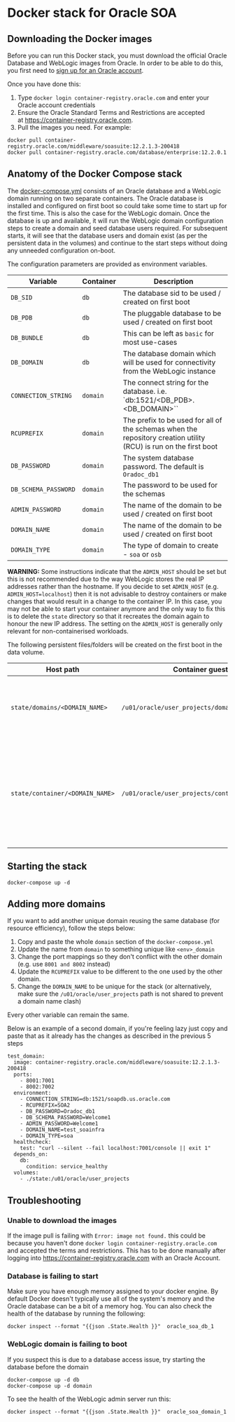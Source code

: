 # Docker stack for Oracle SOA

## Downloading the Docker images

Before you can run this Docker stack, you must download the official Oracle Database and WebLogic images from Oracle.
In order to be able to do this, you first need to [sign up for an Oracle account](https://profile.oracle.com/myprofile/account/create-account.jspx).

Once you have done this:

1. Type `docker login container-registry.oracle.com` and enter your Oracle account credentials
2. Ensure the Oracle Standard Terms and Restrictions are accepted at https://container-registry.oracle.com.
3. Pull the images you need. For example:

```
docker pull container-registry.oracle.com/middleware/soasuite:12.2.1.3-200418
docker pull container-registry.oracle.com/database/enterprise:12.2.0.1
```

## Anatomy of the Docker Compose stack

The [docker-compose.yml](docker-compose.yml) consists of an Oracle database and a WebLogic domain running on two separate containers. The Oracle database is installed and configured on first boot so could take some time to start up for the first time. This is also the case for the WebLogic domain. Once the database is up and available, it will run the WebLogic domain configuration steps to create a domain and seed database users required. For subsequent starts, it will see that the database users and domain exist (as per the persistent data in the volumes) and continue to the start steps without doing any unneeded configuration on-boot.

The configuration parameters are provided as environment variables.

| Variable | Container | Description |
| -------- | --------- | ----------- |
| `DB_SID` | `db` | The database sid to be used / created on first boot |
| `DB_PDB` | `db` | The pluggable database to be used / created on first boot |
| `DB_BUNDLE` | `db` | This can be left as `basic` for most use-cases |
| `DB_DOMAIN` | `db` | The database domain which will be used for connectivity from the WebLogic instance |
| `CONNECTION_STRING` | `domain` | The connect string for the database. i.e. `db:1521/<DB_PDB>.<DB_DOMAIN>`` |
| `RCUPREFIX` | `domain` | The prefix to be used for all of the schemas when the repository creation utility (RCU) is run on the first boot |
| `DB_PASSWORD` | `domain` | The system database password. The default is `Oradoc_db1` |
| `DB_SCHEMA_PASSWORD` | `domain` | The password to be used for the schemas |
| `ADMIN_PASSWORD` | `domain` | The name of the domain to be used / created on first boot |
| `DOMAIN_NAME` | `domain` | The name of the domain to be used / created on first boot |
| `DOMAIN_TYPE` | `domain` | The type of domain to create - `soa` or `osb` |

**WARNING:** Some instructions indicate that the `ADMIN_HOST` should be set but this is not recommended due to the way WebLogic stores the real IP addresses rather than the hostname. If you decide to set `ADMIN_HOST` (e.g. `ADMIN_HOST=localhost`) then it is not advisable to destroy containers or make changes that would result in a change to the container IP. In this case, you may not be able to start your container anymore and the only way to fix this is to delete the `state` directory so that it recreates the domain again to honour the new IP address. The setting on the `ADMIN_HOST` is generally only relevant for non-containerised workloads.

The following persistent files/folders will be created on the first boot in the data volume.

| Host path | Container guest path | Description |
| --------- | -------------------- | ----------- |
| `state/domains/<DOMAIN_NAME>` | `/u01/oracle/user_projects/domains/<DOMAIN_NAME>` | The WebLogic domain home where  configuration and logs resides |
| `state/container/<DOMAIN_NAME>` | `/u01/oracle/user_projects/container/<DOMAIN_NAME>` | State directory for indicating if RCU and the domain configuration have completed (to prevent it running again when it is unneeded) |

## Starting the stack

```
docker-compose up -d
```

## Adding more domains

If you want to add another unique domain reusing the same database (for resource efficiency), follow the steps below:

1. Copy and paste the whole `domain` section of the `docker-compose.yml`
2. Update the name from `domain` to something unique like `<env>_domain`
3. Change the port mappings so they don't conflict with the other domain (e.g. use `8001 and 8002` instead)
4. Update the `RCUPREFIX` value to be different to the one used by the other domain.
5. Change the `DOMAIN_NAME` to be unique for the stack (or alternatively, make sure the `/u01/oracle/user_projects` path is not shared to prevent a domain name clash)

Every other variable can remain the same.

Below is an example of a second domain, if you're feeling lazy just copy and paste that as it already has the changes as described in the previous 5 steps

```
test_domain:
  image: container-registry.oracle.com/middleware/soasuite:12.2.1.3-200418
  ports:
    - 8001:7001
    - 8002:7002
  environment:
    - CONNECTION_STRING=db:1521/soapdb.us.oracle.com
    - RCUPREFIX=SOA2
    - DB_PASSWORD=Oradoc_db1
    - DB_SCHEMA_PASSWORD=Welcome1
    - ADMIN_PASSWORD=Welcome1
    - DOMAIN_NAME=test_soainfra
    - DOMAIN_TYPE=soa
  healthcheck:
    test: "curl --silent --fail localhost:7001/console || exit 1"
  depends_on:
    db:
      condition: service_healthy
  volumes:
    - ./state:/u01/oracle/user_projects
```

## Troubleshooting

### Unable to download the images

If the image pull is failing with `Error: image not found.` this could be because you haven't done `docker login container-registry.oracle.com` and accepted the terms and restrictions. This has to be done manually after logging into https://container-registry.oracle.com with an Oracle Account.

### Database is failing to start

Make sure you have enough memory assigned to your docker engine. By default Docker doesn't typically use all of the system's memory and the Oracle database can be a bit of a memory hog. You can also check the health of the database by running the following:

```
docker inspect --format "{{json .State.Health }}"  oracle_soa_db_1
```

### WebLogic domain is failing to boot

If you suspect this is due to a database access issue, try starting the database before the domain

```
docker-compose up -d db
docker-compose up -d domain
```

To see the health of the WebLogic admin server run this:

```
docker inspect --format "{{json .State.Health }}"  oracle_soa_domain_1
```
